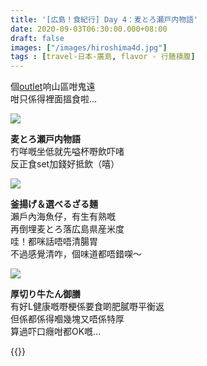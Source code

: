 ```yaml
---
title: '[広島！食紀行] Day 4：麦とろ瀬戸内物語'
date: 2020-09-03T06:30:00.000+08:00
draft: false
images: ["/images/hiroshima4d.jpg"]
tags : [travel-日本-廣島, flavor - 行膳積腹]
---
```


個[outlet](https://hidie.net/hiroshima4c/)响山區咁鬼遠  
咁只係得裡面搵食啦...

![](/images/hiroshima4d1.jpg)

**麦とろ瀬戸内物語**  
冇咩嘅坐低就先嗌杯嘢飲吓啫  
反正食set加錢好抵飲（嘻）  

![](/images/hiroshima4d2.jpg)

**釜揚げ＆選べるざる麺**  
瀨戶內海魚仔，有生有熟嘅  
再倒埋麦とろ落広島県産米度      
哇！都咪話唔唔清腸胃  
不過感覺清咋，個味道都唔錯㗎～

![](/images/hiroshima4d3.jpg)
 
**厚切り牛たん御膳**   
有好L健康嘅嘢梗係要食啲肥膩嘢平衡返  
但係都係得嗰幾塊又唔係特厚  
算過吓口癮咁都OK嘅...  

{{<hiroshima>}}
